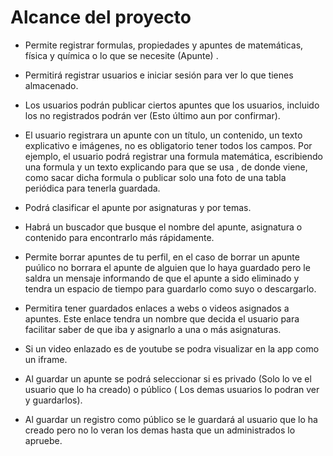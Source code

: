 # Alcance del proyecto

 - Permite registrar formulas, propiedades y apuntes de matemáticas, física y química o lo que se necesite (Apunte) .
 
 - Permitirá registrar usuarios e iniciar sesión para ver lo que tienes almacenado.
 
 - Los usuarios podrán publicar ciertos apuntes que los usuarios, incluido los no registrados podrán  ver (Esto último aun por confirmar).
 
 - El usuario registrara un apunte con un título, un contenido, un texto explicativo e imágenes, no es obligatorio tener todos los campos. Por ejemplo, el usuario podrá registrar una formula matemática, escribiendo una formula y un texto explicando para que se usa , de donde viene, como sacar dicha formula o publicar solo una foto de una tabla periódica para tenerla guardada.
 
 - Podrá clasificar el apunte por asignaturas y por temas. 
 
 - Habrá un buscador que busque el nombre del apunte, asignatura o contenido para encontrarlo más rápidamente.

  - Permite borrar apuntes de tu perfil, en el caso de borrar un apunte puúlico no borrara el apunte de alguien que lo haya guardado pero le saldra un mensaje informando de que el apunte a sido eliminado y tendra un espacio de tiempo  para guardarlo como suyo o descargarlo.
  
  -  Permitira tener guardados enlaces a webs o videos asignados a apuntes. Este enlace tendra un nombre que decida el usuario para facilitar saber de que iba y asignarlo a una o más asignaturas.
  
  - Si un video enlazado es de youtube se podra visualizar en la app como un iframe.
  
   - Al guardar un apunte se podrá seleccionar si es privado (Solo lo ve el usuario que lo ha creado) o público ( Los demas usuarios lo podran ver y guardarlos).
  
   - Al guardar un registro como público se le guardará al usuario que lo ha creado pero no lo veran los demas hasta que un administrados lo apruebe.
 
